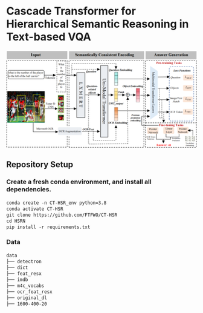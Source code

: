 # **Cascade Transformer for Hierarchical Semantic Reasoning in Text-based VQA**

![Example Image](framework.png)

## Repository Setup

### Create a fresh conda environment, and install all dependencies.

```
conda create -n CT-HSR_env python=3.8
conda activate CT-HSR
git clone https://github.com/FTFWO/CT-HSR
cd HSRN
pip install -r requirements.txt
```
### Data

```
data
├── detectron
├── dict
├── feat_resx
├── imdb
├── m4c_vocabs
├── ocr_feat_resx
├── original_dl
├── 1600-400-20

```
